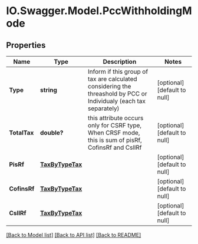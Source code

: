 # IO.Swagger.Model.PccWithholdingMode
## Properties

Name | Type | Description | Notes
------------ | ------------- | ------------- | -------------
**Type** | **string** | Inform if this group of tax are calculated considering the threashold by PCC or Individualy (each tax separately) | [optional] [default to null]
**TotalTax** | **double?** | this attribute occurs only for CSRF type, When CRSF mode, this is sum of pisRf, CofinsRf and CsllRf | [optional] [default to null]
**PisRf** | [**TaxByTypeTax**](TaxByTypeTax.md) |  | [optional] [default to null]
**CofinsRf** | [**TaxByTypeTax**](TaxByTypeTax.md) |  | [optional] [default to null]
**CsllRf** | [**TaxByTypeTax**](TaxByTypeTax.md) |  | [optional] [default to null]

[[Back to Model list]](../README.md#documentation-for-models) [[Back to API list]](../README.md#documentation-for-api-endpoints) [[Back to README]](../README.md)

